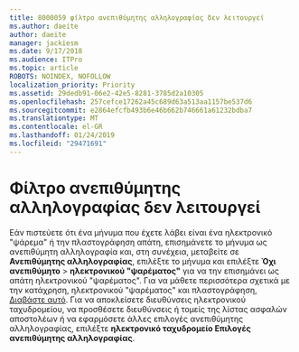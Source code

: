```yaml
---
title: 8000059 φίλτρο ανεπιθύμητης αλληλογραφίας δεν λειτουργεί
ms.author: daeite
author: daeite
manager: jackiesm
ms.date: 9/17/2018
ms.audience: ITPro
ms.topic: article
ROBOTS: NOINDEX, NOFOLLOW
localization_priority: Priority
ms.assetid: 29dedb91-06e2-42e5-8281-3785d2a10305
ms.openlocfilehash: 257cefce17262a45c689d63a513aa1157be537d6
ms.sourcegitcommit: e2864efcfb493b6e46b662b746661a61232bdba7
ms.translationtype: MT
ms.contentlocale: el-GR
ms.lasthandoff: 01/24/2019
ms.locfileid: "29471691"
---
```

# <a name="spam-filter-not-working"></a>Φίλτρο ανεπιθύμητης αλληλογραφίας δεν λειτουργεί

Εάν πιστεύετε ότι ένα μήνυμα που έχετε λάβει είναι ένα ηλεκτρονικό "ψάρεμα" ή την πλαστογράφηση απάτη, επισημάνετε το μήνυμα ως ανεπιθύμητη αλληλογραφία και, στη συνέχεια, μεταβείτε σε **Ανεπιθύμητης αλληλογραφίας**, επιλέξτε το μήνυμα και επιλέξτε **Όχι ανεπιθύμητο** \> **ηλεκτρονικού "ψαρέματος"** για να την επισημάνει ως απάτη ηλεκτρονικού "ψαρέματος". Για να μάθετε περισσότερα σχετικά με την κατάχρηση, ηλεκτρονικού "ψαρέματος" και πλαστογράφηση, [Διαβάστε αυτό](https://support.office.com/article/0d882ea5-eedc-4bed-aebc-079ffa1105a3). Για να αποκλείσετε διευθύνσεις ηλεκτρονικού ταχυδρομείου, να προσθέσετε διευθύνσεις ή τομείς της λίστας ασφαλών αποστολέων ή να εφαρμόσετε άλλες επιλογές ανεπιθύμητης αλληλογραφίας, επιλέξτε **ηλεκτρονικό ταχυδρομείο Επιλογές ανεπιθύμητης αλληλογραφίας**. 
  

